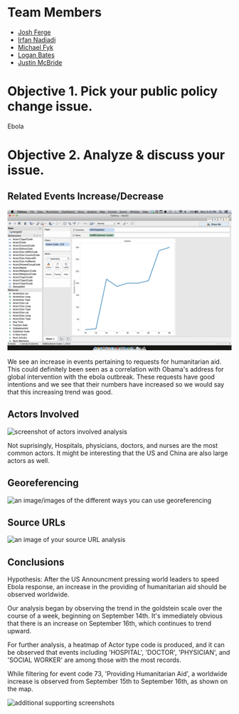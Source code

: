 # Team Members

* [Josh Ferge](https://github.com/JoshFerge)
* [Irfan Nadiadi](https://github.com/Irfann1)
* [Michael Fyk](https://github.com/thefyk)
* [Logan Bates](https://github.com/LoganBates)
* [Justin McBride](https://github.com/dare599z)

# Objective 1. Pick your public policy change issue.

Ebola

# Objective 2. Analyze & discuss your issue.

## Related Events Increase/Decrease

![screenshot of the related events analysis](object1.png?raw=true) 

We see an increase in events pertaining to requests for humanitarian aid. This could definitely been seen as a correlation with Obama's address for global intervention with the ebola outbreak. These requests have good intentions and we see that their numbers have increased so we would say that this increasing trend was good.


## Actors Involved

![screenshot of actors involved analysis](http://i.imgur.com/45VZ3ib.png) 

Not suprisingly, Hospitals, physicians, doctors, and nurses are the most common actors. It might be interesting that the US and China are also large actors as well.

## Georeferencing

![an image/images of the different ways you can use georeferencing](image.png?raw=true) 

## Source URLs

![an image of your source URL analysis](image.png?raw=true) 

## Conclusions

Hypothesis: After the US Announcment pressing world leaders to speed Ebola response, an increase in the providing of humanitarian aid should be observed worldwide.

Our analysis began by observing the trend in the goldstein scale over the course of a week, beginning on September 14th. It's immediately obvious that there is an increase on September 16th, which continues to trend upward.

For further analysis, a heatmap of Actor type code is produced, and it can be observed that events including 'HOSPITAL', 'DOCTOR', 'PHYSICIAN', and 'SOCIAL WORKER' are among those with the most records.

While filtering for event code 73, 'Providing Humanitarian Aid', a worldwide increase is observed from September 15th to September 16th, as shown on the map.

![additional supporting screenshots](image.png?raw=true) 
